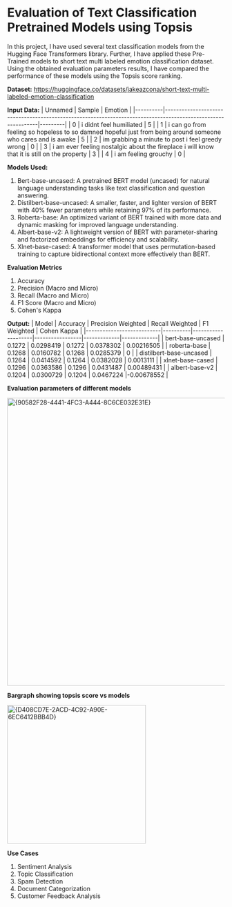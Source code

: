 # Evaluation of Text Classification Pretrained Models using Topsis

In this project, I have used several text classification models from the Hugging Face Transformers library. Further, I have applied these Pre-Trained models to short text multi labeled emotion classification dataset. Using the obtained evaluation parameters results, I have compared the performance of these models using the Topsis score ranking. 

**Dataset:** https://huggingface.co/datasets/jakeazcona/short-text-multi-labeled-emotion-classification

**Input Data:**
| Unnamed  | Sample                                                                                                       | Emotion |
|----------|--------------------------------------------------------------------------------------------------------------|---------|
| 0        | i didnt feel humiliated                                                                                      | 5       |
| 1        | i can go from feeling so hopeless to so damned hopeful just from being around someone who cares and is awake | 5       |
| 2        | im grabbing a minute to post i feel greedy wrong                                                             | 0       |
| 3        | i am ever feeling nostalgic about the fireplace i will know that it is still on the property                 | 3       |
| 4        | i am feeling grouchy                                                                                         | 0       |


**Models Used:**
1. Bert-base-uncased: A pretrained BERT model (uncased) for natural language understanding tasks like text classification and question answering.
2. Distilbert-base-uncased: A smaller, faster, and lighter version of BERT with 40% fewer parameters while retaining 97% of its performance.
3. Roberta-base: An optimized variant of BERT trained with more data and dynamic masking for improved language understanding.
4. Albert-base-v2: A lightweight version of BERT with parameter-sharing and factorized embeddings for efficiency and scalability.
5. Xlnet-base-cased: A transformer model that uses permutation-based training to capture bidirectional context more effectively than BERT.


**Evaluation Metrics**
1. Accuracy
2. Precision (Macro and Micro)
3. Recall (Macro and Micro)
4. F1 Score (Macro and Micro)
5. Cohen's Kappa


**Output:**
| Model                     | Accuracy | Precision Weighted | Recall Weighted | F1 Weighted | Cohen Kappa |
|---------------------------|----------|--------------------|-----------------|-------------|-------------|
| bert-base-uncased         | 0.1272   | 0.0298419          | 0.1272          | 0.0378302   | 0.00216505  |
| roberta-base              | 0.1268   | 0.0160782          | 0.1268          | 0.0285379   | 0           |
| distilbert-base-uncased   | 0.1264   | 0.0414592          | 0.1264          | 0.0382028   | 0.0013111   |
| xlnet-base-cased          | 0.1296   | 0.0363586          | 0.1296          | 0.0431487   | 0.00489431  |
| albert-base-v2            | 0.1204   | 0.0300729          | 0.1204          | 0.0467224   |-0.00678552  |



**Evaluation parameters of different models**

<img width="667" alt="{90582F28-4441-4FC3-A444-8C6CE032E31E}" src="https://github.com/user-attachments/assets/ca52ba2d-5221-45d6-9128-01964000f333" />



**Bargraph showing topsis score vs models**

<img width="321" alt="{D408CD7E-2ACD-4C92-A90E-6EC6412BBB4D}" src="https://github.com/user-attachments/assets/dff2704c-af98-4b69-9d6b-6dcc8b631492" />



**Use Cases**
1. Sentiment Analysis
2. Topic Classification
3. Spam Detection
4. Document Categorization
5. Customer Feedback Analysis
